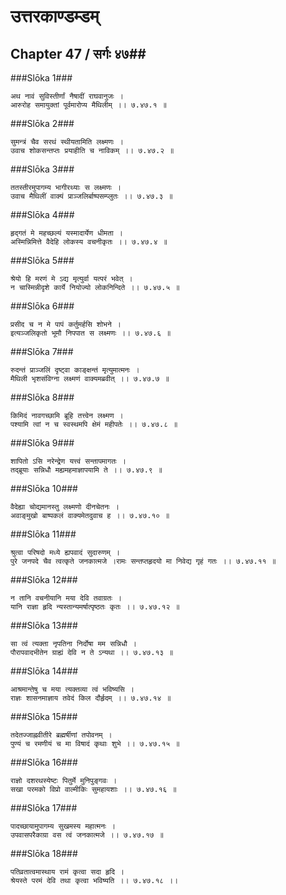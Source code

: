 उत्तरकाण्डम्डम्
===============================


## Chapter 47  / सर्गः ४७##


###Slōka 1###


    अथ नावं सुविस्तीर्णां नैषादीं राघवानुजः ।
    आरुरोह समायुक्तां पूर्वमारोप्य मैथिलीम् ।। ७.४७.१ ॥


###Slōka 2###


    सुमन्त्रं चैव सरथं स्थीयतामिति लक्ष्मणः ।
    उवाच शोकसन्तप्तः प्रयाहीति च नाविकम् ।। ७.४७.२ ॥


###Slōka 3###


    ततस्तीरमुपागम्य भागीरथ्याः स लक्ष्मणः ।
    उवाच मैथिलीं वाक्यं प्राञ्जलिर्बाष्पसम्प्लुतः ।। ७.४७.३ ॥


###Slōka 4###


    हृद्गतं मे महच्छल्यं यस्मादार्येण धीमता ।
    अस्मिन्निमित्ते वैदेहि लोकस्य वचनीकृतः ।। ७.४७.४ ॥


###Slōka 5###


    श्रेयो हि मरणं मे ऽद्य मृत्युर्वा यत्परं भवेत् ।
    न चास्मिन्नीदृशे कार्ये नियोज्यो लोकनिन्दिते ।। ७.४७.५ ॥


###Slōka 6###


    प्रसीद च न मे पापं कर्तुमर्हसि शोभने ।
    इत्यञ्जलिकृतो भूमौ निपपात स लक्ष्मणः ।। ७.४७.६ ॥


###Slōka 7###


    रुदन्तं प्राञ्जलिं दृष्ट्वा काङ्क्षन्तं मृत्युमात्मनः ।
    मैथिली भृशसंविग्ना लक्ष्मणं वाक्यमब्रवीत् ।। ७.४७.७ ॥


###Slōka 8###


    किमिदं नावगच्छामि ब्रूहि तत्त्वेन लक्ष्मण ।
    पश्यामि त्वां न च स्वस्थमपि क्षेमं महीपतेः ।। ७.४७.८ ॥


###Slōka 9###


    शापितो ऽसि नरेन्द्रेण यत्त्वं सन्तापमागतः ।
    तद्ब्रूयाः सन्निधौ मह्यमहमाज्ञापयामि ते ।। ७.४७.९ ॥


###Slōka 10###


    वैदेह्या चोद्यमानस्तु लक्ष्मणो दीनचेतनः ।
    अवाङ्मुखो बाष्पकलं वाक्यमेतदुवाच ह ।। ७.४७.१० ॥


###Slōka 11###


    श्रुत्वा परिषदो मध्ये ह्यपवादं सुदारुणम् ।
    पुरे जनपदे चैव त्वत्कृते जनकात्मजे ।रामः सन्तप्तहृदयो मा निवेद्य गृहं गतः ।। ७.४७.११ ॥


###Slōka 12###


    न तानि वचनीयानि मया देवि तवाग्रतः ।
    यानि राज्ञा हृदि न्यस्तान्यमर्षात्पृष्ठतः कृतः ।। ७.४७.१२ ॥


###Slōka 13###


    सा त्वं त्यक्ता नृपतिना निर्दोषा मम सन्निधौ ।
    पौरापवादभीतेन ग्राह्यं देवि न ते ऽन्यथा ।। ७.४७.१३ ॥


###Slōka 14###


    आश्रमान्तेषु च मया त्यक्तव्या त्वं भविष्यसि ।
    राज्ञः शासनमाज्ञाय तवेदं किल दौर्हृदम् ।। ७.४७.१४ ॥


###Slōka 15###


    तदेतज्जाह्नवीतीरे ब्रह्मर्षीणां तपोवनम् ।
    पुण्यं च रमणीयं च मा विषादं कृथाः शुभे ।। ७.४७.१५ ॥


###Slōka 16###


    राज्ञो दशरथस्येष्टः पितुर्मे मुनिपुङ्गवः ।
    सखा परमको विप्रो वाल्मीकिः सुमहायशाः ।। ७.४७.१६ ॥


###Slōka 17###


    पादच्छायामुपागम्य सुखमस्य महात्मनः ।
    उपवासपरैकाग्रा वस त्वं जनकात्मजे ।। ७.४७.१७ ॥


###Slōka 18###


    पतिव्रतात्वमास्थाय रामं कृत्वा सदा हृदि ।
    श्रेयस्ते परमं देवि तथा कृत्वा भविष्यति ।। ७.४७.१८ ।।


